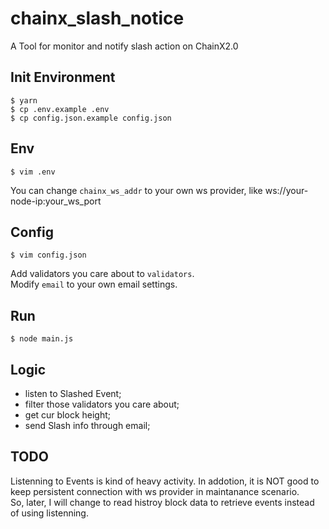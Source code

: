 # chainx_slash_notice

A Tool for monitor and notify slash action on ChainX2.0


## Init Environment

```shell
$ yarn
$ cp .env.example .env
$ cp config.json.example config.json
```
## Env
```shell
$ vim .env
```
You can change `chainx_ws_addr` to your own ws provider, like ws://your-node-ip:your_ws_port

## Config
```shell
$ vim config.json
```
Add validators you care about to `validators`.  
Modify `email` to your own email settings.  

## Run
```shell
$ node main.js
```

## Logic
* listen to Slashed Event;
* filter those validators you care about;
* get cur block height;
* send Slash info through email;

## TODO
Listenning to Events is kind of heavy activity. In addotion, it is NOT good to keep persistent connection with ws provider in maintanance scenario.  
So, later, I will change to read histroy block data to retrieve events instead of using listenning.


